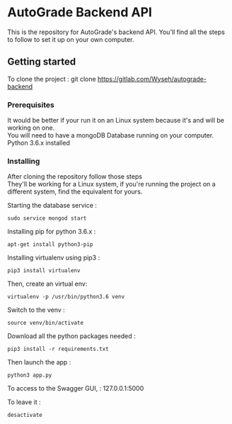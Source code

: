 # AutoGrade Backend API
 
 This is the repository for AutoGrade's backend API. You'll find all the steps to follow to 
 set it up on your own computer. 
 
 ## Getting started
 To clone the project : git clone https://gitlab.com/Wyseh/autograde-backend
 
 ### Prerequisites
 It would be better if your run it on an Linux system because it's and will be working on one.  
 You will need to have a mongoDB Database running on your computer.  
 Python 3.6.x installed 


 
 ### Installing
 After cloning the repository follow those steps  
 They'll be working for a Linux system, if you're running the project on a different system, find
 the equivalent for yours.
 
 Starting the database service :
```shell script
sudo service mongod start
```
Installing pip for python 3.6.x :
```shell script
apt-get install python3-pip 
```
Installing virtualenv using pip3 :
```shell script
pip3 install virtualenv    
```
Then, create an virtual env:
```shell script
virtualenv -p /usr/bin/python3.6 venv
```
Switch to the venv :
```shell script
source venv/bin/activate
```
Download all the python packages needed : 
```shell script
pip3 install -r requirements.txt 
```
Then launch the app :
```shell script
python3 app.py
```
To access to the Swagger GUI, : 127.0.0.1:5000  

To leave it :
```shell script
desactivate
```
 